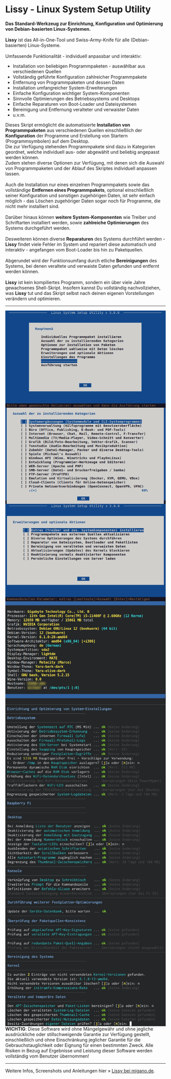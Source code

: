 # Lissy - Linux System Setup Utility
<strong>Das Standard-Werkzeug zur Einrichtung, Konfiguration und Optimierung von Debian-basierten Linux-Systemen.</strong><br />
<br />
<b>Lissy</b> ist das All-in-One-Tool und Swiss-Army-Knife für alle (Debian-basierten) Linux-Systeme.<br />
<br />
Umfassende Funktionalität - individuell anpassbar und interaktiv:
<ul>
<li>Installation von beliebigen Programmpaketen - auswählbar aus verschiedenen Quellen</li>
<li>Vollständig geführte Konfiguration zahlreicher Programmpakete</li>
<li>Entfernung von Programmpaketen und dessen Daten</li>
<li>Installation umfangreicher System-Erweiterungen</li>
<li>Einfache Konfiguration wichtiger System-Komponenten</li>
<li>Sinnvolle Optimierungen des Betriebssystems und Desktops</li>
<li>Einfache Reparaturen von Boot-Loader und Dateisystemen</li>
<li>Bereinigung und Entfernung veralteter und verwaister Daten</li>
<li>u.v.m.</li>
</ul>
Dieses Skript ermöglicht die automatisierte <b>Installation von Programmpaketen</b> aus verschiedenen Quellen einschließlich der <b>Konfiguration</b> der Programme und Erstellung von Startern (Programmsymbolen) auf dem Desktop.<br />
Die zur Verfügung stehenden Programmpakete sind dazu in Kategorien geordnet, welche individuell aus- oder abgewählt und beliebig angepasst werden können.<br />
Zudem stehen diverse Optionen zur Verfügung, mit denen sich die Auswahl von Programmpaketen und der Ablauf des Skriptes individuell anpassen lassen.<br />
<br />
Auch die Installation nur eines einzelnen Programmpakets sowie das vollständige <b>Entfernen eines Programmpakets</b>, optional einschließlich seiner Konfiguration und sonstigen zugehörigen Daten, ist sehr einfach möglich - das Löschen zugehöriger Daten sogar noch für Programme, die nicht mehr installiert sind.<br />
<br />
Darüber hinaus können <b>weitere System-Komponenten</b> wie Treiber und Schriftarten installiert werden, sowie <b>zahlreiche Optimierungen</b> des Systems durchgeführt werden.<br />
<br />
Desweiteren können diverse <b>Reparaturen</b> des Systems durchführt werden - <b>Lissy</b> findet viele Fehler im System und repariert diese automatisch und interaktiv - angefangen vom Boot-Loader bis hin zu Paketquellen.<br />
<br />
Abgerundet wird der Funktionsumfang durch etliche <b>Bereinigungen</b> des Systems, bei denen veraltete und verwaiste Daten gefunden und entfernt werden können.<br />
<br />
<b>Lissy</b> ist kein kompiliertes Programm, sondern ein über viele Jahre gewachsenes Shell-Skript. Insofern kannst Du vollständig nachvollziehen, was <b>Lissy</b> tut und das Skript selbst nach deinen eigenen Vorstellungen verändern und optimieren.<br />
<hr>
<img style="float:left;" src="./img/lissy_1.png">
<img style="float:left;" src="./img/lissy_2.png">
<img style="float:left;" src="./img/lissy_3.png">
<img style="float:left;" src="./img/lissy_4.png">
<img style="float:left;" src="./img/lissy_6.png">
<img style="float:left;" src="./img/lissy_7.png">
<img style="float:left;" src="./img/lissy_8.png">
<hr>
<b>WICHTIG</b>: Diese Software wird ohne Mängelgewähr und ohne jegliche ausdrückliche oder stillschweigende Garantie zur Verfügung gestellt, einschließlich und ohne Einschränkung jeglicher Garantie für die Gebrauchstauglichkeit oder Eignung für einen bestimmten Zweck. Alle Risiken in Bezug auf Ergebnisse und Leistung dieser Software werden vollständig vom Benutzer übernommen!
<hr>
Weitere Infos, Screenshots und Anleitungen hier&nbsp;&raquo;&nbsp;<a href="https://migano.de/download/lissy/index.php">Lissy bei migano.de</a>.
<br />

